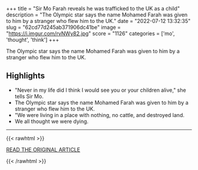 +++
title = "Sir Mo Farah reveals he was trafficked to the UK as a child"
description = "The Olympic star says the name Mohamed Farah was given to him by a stranger who flew him to the UK."
date = "2022-07-12 13:32:35"
slug = "62cd77d245ab371906dc41be"
image = "https://i.imgur.com/rvNWy82.jpg"
score = "1126"
categories = ['mo', 'thought', 'think']
+++

The Olympic star says the name Mohamed Farah was given to him by a stranger who flew him to the UK.

## Highlights

- "Never in my life did I think I would see you or your children alive," she tells Sir Mo.
- The Olympic star says the name Mohamed Farah was given to him by a stranger who flew him to the UK.
- "We were living in a place with nothing, no cattle, and destroyed land.
- We all thought we were dying.

---

{{< rawhtml >}}
  <p class="article-category">
    <a target="_blank" href="https://www.bbc.co.uk/news/uk-62123886">READ THE ORIGINAL ARTICLE</a>
  </p>
{{< /rawhtml >}}
